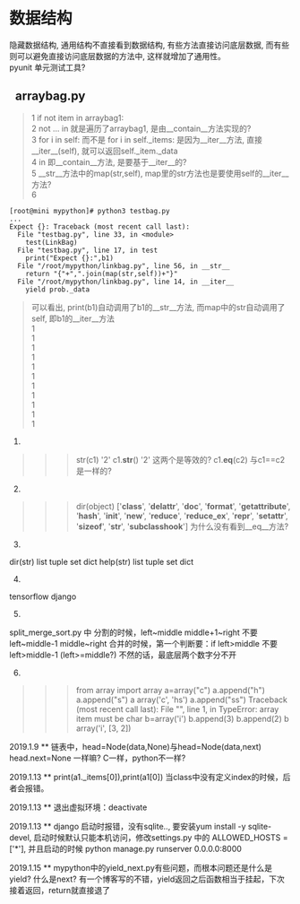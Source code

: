 # 数据结构
隐藏数据结构, 通用结构不直接看到数据结构, 有些方法直接访问底层数据, 而有些则可以避免直接访问底层数据的方法中, 这样就增加了通用性。  
pyunit 单元测试工具?  
## &ensp;arraybag.py
> 1  if not item in arraybag1:  
> 2  not ... in 就是遍历了arraybag1, 是由__contain__方法实现的?  
> 3  for i in self: 而不是 for i in self.\_items: 是因为__iter__方法, 直接__iter__(self), 就可以返回self._item._data  
> 4  in 即__contain__方法, 是要基于__iter__的?  
> 5  __str__方法中的map(str,self), map里的str方法也是要使用self的__iter__方法?  
> 6  
```
[root@mini mypython]# python3 testbag.py 
...
Expect {}: Traceback (most recent call last):
  File "testbag.py", line 33, in <module>
    test(LinkBag)
  File "testbag.py", line 17, in test
    print("Expect {}:",b1)
  File "/root/mypython/linkbag.py", line 56, in __str__
    return "{"+",".join(map(str,self))+"}"
  File "/root/mypython/linkbag.py", line 14, in __iter__
    yield prob._data
```
> 可以看出, print(b1)自动调用了b1的__str__方法, 而map中的str自动调用了self, 即b1的__iter__方法  
1  
1  
1  
1  
1  
1  
1  
1  
1  
1  
1  
1.
>>> str(c1)
'2'
>>> c1.__str__()
'2'
这两个是等效的?
c1.__eq__(c2) 与c1==c2 是一样的?

2.
>>> dir(object)
['__class__', '__delattr__', '__doc__', '__format__', '__getattribute__', '__hash__', '__init__', '__new__', '__reduce__', '__reduce_ex__', '__repr__', '__setattr__', '__sizeof__', '__str__', '__subclasshook__']
为什么没有看到__eq__方法?

3.
dir(str)  list tuple set dict
help(str)  list tuple set dict

4.
tensorflow
django

5.
split\_merge\_sort.py 中
分割的时候，left~middle middle+1~right
不要 left~middle-1 middle~right
合并的时候，第一个判断要：if left>middle 不要 left>middle-1 (left>=middle?)
不然的话，最底层两个数字分不开

6.
>>> from array import array
>>> a=array("c")
>>> a.append("h")
>>> a.append("s")
>>> a
array('c', 'hs')
>>> a.append("ss")
Traceback (most recent call last):
  File "<stdin>", line 1, in <module>
TypeError: array item must be char
>>> b=array('i')
>>> b.append(3)
>>> b.append(2)
>>> b
array('i', [3, 2])

2019.1.9 ** 链表中，head=Node(data,None)与head=Node(data,next) head.next=None 一样嘛? C一样，python不一样?

2019.1.13 ** print(a1._items[0]),print(a1[0]) 当class中没有定义index的时候，后者会报错。

2019.1.13 ** 退出虚拟环境：deactivate

2019.1.13 ** django 启动时报错，没有sqlite.., 要安装yum install -y sqlite-devel, 启动时候默认只能本机访问，修改settings.py 中的 ALLOWED_HOSTS = ['*'], 并且启动的时候 python manage.py runserver 0.0.0.0:8000

2019.1.15 ** mypython中的yield_next.py有些问题，而根本问题还是什么是yield? 什么是next? 有一个博客写的不错，yield返回之后函数相当于挂起，下次接着返回，return就直接退了


